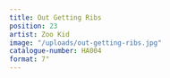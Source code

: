 ```yaml
---
title: Out Getting Ribs
position: 23
artist: Zoo Kid
image: "/uploads/out-getting-ribs.jpg"
catalogue-number: HA004
format: 7"
---
```


